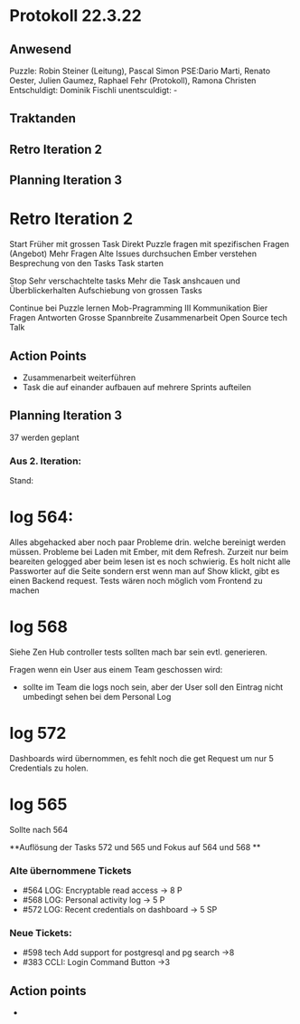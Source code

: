 # Protokoll 22.3.22

## Anwesend
Puzzle: Robin Steiner (Leitung), Pascal Simon
PSE:Dario Marti, Renato Oester, Julien Gaumez, Raphael Fehr (Protokoll), Ramona Christen
Entschuldigt: Dominik Fischli
unentsculdigt: -

## Traktanden
## Retro Iteration 2
## Planning Iteration 3

# Retro Iteration 2

Start 
  Früher mit grossen Task
  Direkt Puzzle fragen mit spezifischen Fragen (Angebot)
  Mehr Fragen 
  Alte Issues durchsuchen
  Ember verstehen
  Besprechung von den Tasks 
  Task starten
  


Stop 
  Sehr verschachtelte tasks 
  Mehr die Task anshcauen und Überblickerhalten
  Aufschiebung von grossen Tasks 
  


Continue 
  bei Puzzle lernen 
  Mob-Pragramming III
  Kommunikation
  Bier 
  Fragen 
  Antworten 
  Grosse Spannbreite 
  Zusammenarbeit
  Open Source 
  tech Talk
## Action Points
- Zusammenarbeit weiterführen 
- Task die auf einander aufbauen auf mehrere Sprints aufteilen

 
   
## Planning Iteration 3
37 werden geplant
### Aus 2. Iteration:
Stand: 
# log 564:
Alles abgehacked aber noch paar Probleme drin. welche bereinigt werden müssen. Probleme bei Laden mit Ember, mit dem Refresh. Zurzeit nur beim beareiten gelogged
aber beim lesen ist es noch schwierig.
Es holt nicht alle Passworter auf die Seite sondern erst wenn man auf Show klickt, gibt es einen Backend request. 
Tests wären noch möglich vom Frontend zu machen

# log 568
Siehe Zen Hub
controller tests sollten mach bar sein evtl. generieren. 

Fragen wenn ein User aus einem Team geschossen wird: 
- sollte im Team die logs noch sein, aber der User soll den Eintrag nicht umbedingt sehen bei dem Personal Log

# log 572 
Dashboards wird übernommen, es fehlt noch die get Request um nur 5 Credentials zu holen. 

# log 565 
Sollte nach 564 

**Auflösung der Tasks 572 und 565 und Fokus auf 564 und 568 **


### Alte übernommene Tickets 
- #564 LOG: Encryptable read access -> 8 P
- #568 LOG: Personal activity log -> 5 P
- #572 LOG: Recent credentials on dashboard -> 5 SP
### Neue Tickets:
- #598 tech Add support for postgresql and pg search ->8
- #383 CCLI: Login Command Button ->3 

## Action points
* 
